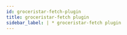 ```yaml
---
id: groceristar-fetch-plugin
title: groceristar-fetch plugin
sidebar_label: | * groceristar-fetch plugin
---
```


` `
